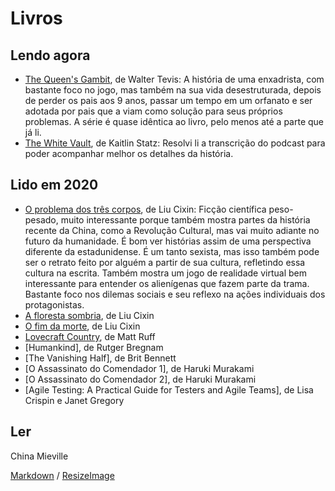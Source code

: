 # Livros

## Lendo agora
* [The Queen's Gambit](https://en.wikipedia.org/wiki/The_Queen%27s_Gambit_(novel)), de Walter Tevis: A história de uma enxadrista, com bastante foco no jogo, mas também na sua vida desestruturada, depois de perder os pais aos 9 anos, passar um tempo em um orfanato e ser adotada por pais que a viam como solução para seus próprios problemas. A série é quase idêntica ao livro, pelo menos até a parte que já li.
* [The White Vault](https://www.patreon.com/posts/white-vault-1-17703765), de Kaitlin Statz: Resolvi li a transcrição do podcast para poder acompanhar melhor os detalhes da história.

## Lido em 2020
* [O problema dos três corpos](https://www.goodreads.com/book/31673253-o-problema-dos-tr-s-corpos/questions), de Liu Cixin: Ficção científica peso-pesado, muito interessante porque também mostra partes da história recente da China, como a Revolução Cultural, mas vai muito adiante no futuro da humanidade. É bom ver histórias assim de uma perspectiva diferente da estadunidense. É um tanto sexista, mas isso também pode ser o retrato feito por alguém a partir de sua cultura, refletindo essa cultura na escrita. Também mostra um jogo de realidade virtual bem interessante para entender os alienígenas que fazem parte da trama. Bastante foco nos dilemas sociais e seu reflexo na ações individuais dos protagonistas.
* [A floresta sombria](), de Liu Cixin
* [O fim da morte](), de Liu Cixin
* [Lovecraft Country](), de Matt Ruff
* [Humankind], de Rutger Bregnam
* [The Vanishing Half], de Brit Bennett
* [O Assassinato do Comendador 1], de Haruki Murakami
* [O Assassinato do Comendador 2], de Haruki Murakami
* [Agile Testing: A Practical Guide for Testers and Agile Teams], de Lisa Crispin e Janet Gregory

## Ler
China Mieville

[Markdown](https://guides.github.com/features/mastering-markdown/) / [ResizeImage](https://resizeimage.net/)
